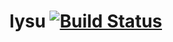 # lysu [![Build Status](https://travis-ci.org/jandersonmartins/lysu.svg?branch=master)](https://travis-ci.org/jandersonmartins/lysu)
